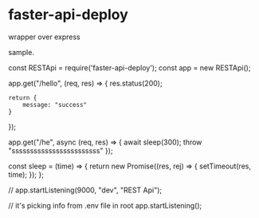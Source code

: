 # faster-api-deploy
wrapper over express

sample.

const RESTApi = require('faster-api-deploy');
const app = new RESTApi();

app.get("/hello", (req, res) => {
    res.status(200);

    return {
        message: "success"
    }
});

app.get("/he", async (req, res) => {
    await sleep(300);
    throw "ssssssssssssssssssssssss"
});

const sleep = (time) => {
    return new Promise((res, rej) => {
        setTimeout(res, time);
    });
};

// app.startListening(9000, "dev", "REST Api");

// it's picking info from .env file in root
app.startListening();



